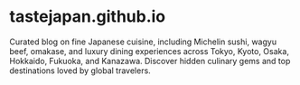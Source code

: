 # tastejapan.github.io
Curated blog on fine Japanese cuisine, including Michelin sushi, wagyu beef, omakase, and luxury dining experiences across Tokyo, Kyoto, Osaka, Hokkaido, Fukuoka, and Kanazawa. Discover hidden culinary gems and top destinations loved by global travelers.
